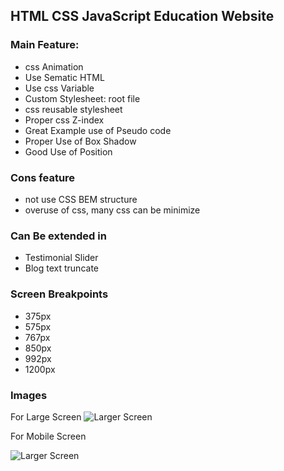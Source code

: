 ## HTML CSS JavaScript Education Website
### Main Feature: 
* css Animation
* Use Sematic HTML
* Use css Variable
* Custom Stylesheet: root file
* css reusable stylesheet
* Proper css Z-index
* Great Example use of Pseudo code
* Proper Use of Box Shadow
* Good Use of Position

### Cons feature
* not use CSS BEM structure
* overuse of css, many css can be minimize

### Can Be extended in 
* Testimonial Slider
* Blog text truncate

### Screen Breakpoints
* 375px
* 575px
* 767px
* 850px
* 992px
* 1200px

### Images

For Large Screen
![Larger Screen](./large-screen.png)

For Mobile Screen

![Larger Screen](./mobile-screen.png)

<!-- ### Tutorial Link
[Tutorial Link](https://www.youtube.com/watch?v=1ygRRP-y9pw&t=1137s) 
-->

